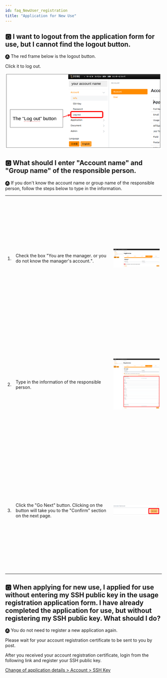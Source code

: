 ```yaml
---
id: faq_NewUser_registration
title: "Application for New Use"
---
```


## &#x1F180; I want to logout from the application form for use, but I cannot find the logout button.


&#x1F150; The red frame below is the logout button.

Click it to log out.

![](logout_button.png)


## &#x1F180; What should I enter "Account name" and "Group name" of the responsible person.

&#x1F150; If you don't know the account name or group name of the responsible person, follow the steps below to type in the information. 

<table>
<tr>
<td>1.</td>
<td width="300">Check the box "You are the manager. or you do not know the manager's account.". </td>
<td height="400">

![](ResponsiblePerson_1.png)

</td>
</tr>
<tr>
<td>2.</td>
<td width="300">Type in the information of the responsible person. </td>
<td height="400">

![](ResponsiblePerson_2.png)

</td>
</tr>
<tr>
<td>3.</td>
<td width="300">Click the "Go Next" button. Clicking on the button will take you to the "Confirm" section on the next page. </td>
<td height="400">

![](ResponsiblePerson_3.png)

</td>
</tr>
</table>


## &#x1F180; When applying for new use, I applied for use without entering my SSH public key in the usage registration application form. I have already completed the application for use, but without registering my SSH public key. What should I do?

&#x1F150; You do not need to register a new application again.

Please wait for your account registration certificate to be sent to you by post.

After you received your account registration certificate, 
login from the following link and register your SSH public key.

[<u>Change of application details > Account > SSH Key</u>](/application/registration/#change-of-application-details)

